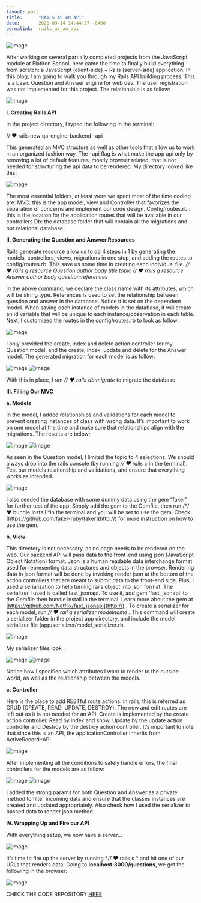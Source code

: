 ```yaml
---
layout: post
title:      "RAILS AS AN API"
date:       2020-09-14 14:44:27 -0400
permalink:  rails_as_an_api
---
```



![image](https://user-images.githubusercontent.com/46642178/93123441-1705ba00-f696-11ea-83de-b4ca6996c22f.png)


After working on several partially completed projects from the JavaScript module at Flatiron School, here came the time to finally build everything from scratch: a JavaScript (client-side) + Rails (server-side) application. In this blog, I am going to walk you through my Rails API building process. This is a basic Question and Answer engine for web dev. The user registration was not implemented for this project. The relationship is as follow:

![image](https://user-images.githubusercontent.com/46642178/93124752-1c640400-f698-11ea-9236-6a13f918156c.png)

**I.	Creating Rails API**

In the project directory, I typed the following in the terminal:

// ♥  rails new qa-engine-backend –api

This generated an MVC structure as well as other tools that allow us to work in an organized fashion way. The –api flag  is what make the app api only by removing a lot of default features, mostly browser related, that is not needed for structuring the api data to be rendered. My directory looked like this:

![image](https://user-images.githubusercontent.com/46642178/93061983-4e4a7b80-f642-11ea-9f26-373f498713f1.png)

The most essential folders, at least were we spent most of the time coding are:
MVC: this is the app model, view and Controller that favorizes the separation of concerns and implement our code design. 
Config/routes.rb : this is the location  for the application routes that will be available in our controllers
Db: the database folder that will contain all the migrations and our relational database.

**II.	Generating the Question and Answer Resources**

Rails generate resource allow us to do 4 steps in 1 by generating the models, controllers, views, migrations in one step, and adding the routes to config/routes.rb.  This save us some time in creating each individual file. 
*// ♥  rails g resource Question author body title topic*
*// ♥  rails g resource Answer author body question:references*  

In the above command, we declare the class name with its attributes, which will be string type. References is used to set the relationship between question and answer in the database. Notice it is set on the dependent model. When saving each instance of models in the database, it will create an id variable that will be unique to each instance/observation in each table.
Next, I customized the routes in the config/routes.rb to look as follow:

![image](https://user-images.githubusercontent.com/46642178/93108639-0d258c00-f681-11ea-95d1-32b4c2650806.png)

I only provided the create, index and delete action controller for my Question model, and the create, index, update and delete for the Answer model.
The generated migration for each model is as follow:

![image](https://user-images.githubusercontent.com/46642178/93108966-760d0400-f681-11ea-89e8-c873518718a2.png)
![image](https://user-images.githubusercontent.com/46642178/93109421-077c7600-f682-11ea-9990-3753011253e3.png)

With this in place, I ran *// ♥  rails db:migrate*  to migrate the database.

**III.	Filling Our MVC**

**a.	Models**

In the model, I added relationships and validations for each model to prevent creating instances of class with wrong data. It’s important to work on one model at the time and make sure that relationships align with the migrations. The results are below:

![image](https://user-images.githubusercontent.com/46642178/93111103-2da31580-f684-11ea-9ac9-b8dcd4f80b0e.png)
![image](https://user-images.githubusercontent.com/46642178/93111219-50cdc500-f684-11ea-8001-d3869913fcfb.png)

As seen in the Question model, I limited the topic to 4 selections.
We should always drop into the rails console (by running *// ♥  rails c* in the terminal). Test our models relationship and validations, and ensure that everything works as intended.

![image](https://user-images.githubusercontent.com/46642178/93112752-5cba8680-f686-11ea-8666-99b2c6ce15f9.png)

I also seeded the database with some dummy data  using the gem “faker” for further test of the app. Simply add the gem to the Gemfile, then run  /*/ ♥  bundle install *in the terminal and you will be set to use the gem. Check [https://github.com/faker-ruby/faker](http://) for more instruction on how to use the gem. 

**b.	View** 

This directory is not necessary, as no page needs to be rendered on the web. Our backend API will pass data to the front-end using json (JavaScript Object Notation) format. Json  is a human readable data interchange format used for representing data structures and objects in the browser. Rendering data in json format will be done by invoking render json at the bottom of the action controllers that are meant to submit data to the front-end side. Plus, I used a serialization to help turning rails object into json format. The serializer I used is called fast_jsonapi. To use it, add gem ‘fast_jsonapi’ to the Gemfile then bundle install in the terminal. Learn more about the gem at [https://github.com/Netflix/fast_jsonapi](http://) .
To create a serializer for each model,  run *// ♥  rail g serializer modelname* . This command will create a serializer folder in the project app directory, and include the model serializer file (app/serializer/model_serializer.rb.

![image](https://user-images.githubusercontent.com/46642178/93120299-246c7580-f691-11ea-930d-99fcd9c62497.png)

My serializer files look :

![image](https://user-images.githubusercontent.com/46642178/93120560-8c22c080-f691-11ea-969e-870ded6a05a1.png)
![image](https://user-images.githubusercontent.com/46642178/93120807-e3289580-f691-11ea-90c3-572aec219e82.png)

Notice how I specified which attributes I want to render to the outside world, as well as the relationship between the models. 

**c.	Controller**

Here is the place to add RESTful route actions.  in rails, this is referred as CRUD (CREATE, READ, UPDATE, DESTROY). The new and edit routes are left out as it is not needed for an API. Create is implemented by the create action controller, Read by index and show, Update by the update action controller and Destroy by the destroy action controller. It’s important to note that since this is an API, the applicationController inherits from ActiveRecord::API

![image](https://user-images.githubusercontent.com/46642178/93115480-e9b30f00-f689-11ea-8095-bc2f74311432.png)

After implementing all the conditions to safely handle errors, the final controllers for the models are as follow:

![image](https://user-images.githubusercontent.com/46642178/93116889-ecaeff00-f68b-11ea-85a5-bc427e9c93dc.png)
![image](https://user-images.githubusercontent.com/46642178/93117182-7068eb80-f68c-11ea-8749-3105cab00534.png)

I added the strong params for both Question and Answer as a private method to filter incoming data and ensure that the classes instances are created and updated appropriately.  Also check how I used the serializer to passed data to render json method.

**IV.	Wrapping Up and Fire our API**

With everything setup, we now have a server…

![image](https://user-images.githubusercontent.com/46642178/93122172-0c4a2580-f694-11ea-9413-8e47d6c34282.png)

It’s time to fire up the server by running *// ♥  rails s *  and hit one of our URLs that renders data.
Going to **localhost:3000/questions**, we get the following in the browser:

![image](https://user-images.githubusercontent.com/46642178/93123298-dd34b380-f695-11ea-8ae2-b10dcb737c72.png)

CHECK THE CODE REPOSITORY  <a href="https://github.com/vanessuniq/qa-engine/tree/master/qa-engine-backend">HERE</a>

